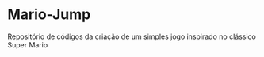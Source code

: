 # Mario-Jump
Repositório de códigos da criação de um simples jogo inspirado no clássico Super Mario
